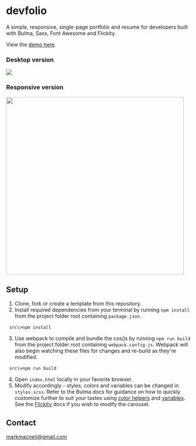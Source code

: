 # devfolio
A simple, responsive, single-page portfolio and resume for developers built with Bulma, Sass, Font Awesome and Flickity.

View the [demo here](https://benarl.github.io/src/dist/index.html).

### Desktop version
<img src="https://github.com/mmacneil/devfolio/blob/master/docs/devfolio-desktop.gif" />

### Responsive version
<img src="https://github.com/mmacneil/devfolio/blob/master/docs/devfolio-responsive.gif" height="485" />

## Setup

1. Clone, fork or create a template from this repository.
2. Install required dependencies from your terminal by running `npm install` from the project folder root containing `package.json`.
 <pre>
 <code>src\>npm install</code></pre>
3. Use webpack to compile and bundle the css/js by running `npm run build` from the project folder root containing `webpack.config.js`.  Webpack will also begin watching these files for changes and re-build as they're modified.
 <pre>
 <code>src\>npm run build</code></pre>
 4. Open `index.html` locally in your favorite browser.
 5. Modify accordingly - styles, colors and variables can be changed in `styles.scss`.  Refer to the Bulma docs for guidance on how to quickly customize further to suit your tastes using  [color helpers](https://bulma.io/documentation/modifiers/color-helpers/) and [variables](https://bulma.io/documentation/customize/variables/).  See the [Flickity](https://github.com/metafizzy/flickity) docs if you wish to modify the carousel.
 
 ## Contact
 markmacneil@gmail.com
 
